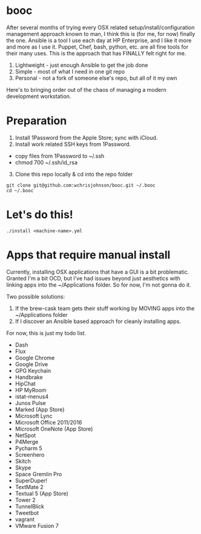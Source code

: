 # booc
After several months of trying every OSX related setup/install/configuration management approach known to man, I think this is (for me, for now) finally the one. Ansible is a tool I use each day at HP Enterprise, and I like it more and more as I use it. Puppet, Chef, bash, python, etc. are all fine tools for their many uses. This is the approach that has FINALLY felt right for me. 

1. Lightweight - just enough Ansible to get the job done
2. Simple - most of what I need in one git repo
3. Personal - not a fork of someone else's repo, but all of it my own
 
Here's to bringing order out of the chaos of managing a modern development workstation.

# Preparation
1. Install 1Password from the Apple Store; sync with iCloud.
2. Install work related SSH keys from 1Password.
  - copy files from 1Password to ~/.ssh
  - chmod 700 ~/.ssh/id_rsa
3. Clone this repo locally & cd into the repo folder
```
git clone git@github.com:wchrisjohnson/booc.git ~/.booc
cd ~/.booc
```

# Let's do this!
```
./install <machine-name>.yml
```



# Apps that require manual install
Currently, installing OSX applications that have a GUI is a bit problematic. Granted I'm a bit OCD, but I've had issues beyond just aesthetics with linking apps into the ~/Applications folder. So for now, I'm not gonna do it.
    
Two possible solutions:

1. If the brew-cask team gets their stuff working by MOVING apps into the ~/Applications folder
2. If I discover an Ansible based approach for cleanly installing apps.

For now, this is just my todo list.

* Dash
* Flux
* Google Chrome
* Google Drive
* GPG Keychain
* Handbrake
* HipChat
* HP MyRoom
* istat-menus4
* Junos Pulse
* Marked (App Store)
* Microsoft Lync
* Microsoft Office 2011/2016
* Microsoft OneNote (App Store)
* NetSpot
* P4Merge
* Pycharm 5
* Screenhero
* Skitch
* Skype
* Space Gremlin Pro
* SuperDuper!
* TextMate 2
* Textual 5 (App Store)
* Tower 2
* TunnelBlick
* Tweetbot
* vagrant
* VMware Fusion 7
